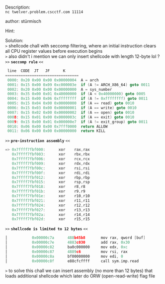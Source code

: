 Description:  
`nc twelver.problem.cscctf.com 11114`

author: stürmisch

Hint:  

Solution:  
`>` shellcode chall with seccomp filtering, where an initial instruction clears all CPU register values before execution begins  
`>` also didn't i mention we can only insert shellcode with length 12-byte lol ?  
`>>` **`seccomp rule`** `<<`
```c
 line  CODE  JT   JF      K
=================================
 0000: 0x20 0x00 0x00 0x00000004  A = arch
 0001: 0x15 0x00 0x09 0xc000003e  if (A != ARCH_X86_64) goto 0011
 0002: 0x20 0x00 0x00 0x00000000  A = sys_number
 0003: 0x35 0x00 0x01 0x40000000  if (A < 0x40000000) goto 0005
 0004: 0x15 0x00 0x06 0xffffffff  if (A != 0xffffffff) goto 0011
 0005: 0x15 0x04 0x00 0x00000000  if (A == read) goto 0010
 0006: 0x15 0x03 0x00 0x00000001  if (A == write) goto 0010
 0007: 0x15 0x02 0x00 0x00000002  if (A == open) goto 0010
 0008: 0x15 0x01 0x00 0x0000003c  if (A == exit) goto 0010
 0009: 0x15 0x00 0x01 0x000000e7  if (A != exit_group) goto 0011
 0010: 0x06 0x00 0x00 0x7fff0000  return ALLOW
 0011: 0x06 0x00 0x00 0x00000000  return KILL
```
`>>` **`pre-instruction assembly`**  `<<`
```c
=> 0x7ffff7fbf000:      xor    rax,rax
   0x7ffff7fbf003:      xor    rbx,rbx
   0x7ffff7fbf006:      xor    rcx,rcx
   0x7ffff7fbf009:      xor    rdx,rdx
   0x7ffff7fbf00c:      xor    rsi,rsi
   0x7ffff7fbf00f:      xor    rdi,rdi
   0x7ffff7fbf012:      xor    rbp,rbp
   0x7ffff7fbf015:      xor    rsp,rsp
   0x7ffff7fbf018:      xor    r8,r8
   0x7ffff7fbf01b:      xor    r9,r9
   0x7ffff7fbf01e:      xor    r10,r10
   0x7ffff7fbf021:      xor    r11,r11
   0x7ffff7fbf024:      xor    r12,r12
   0x7ffff7fbf027:      xor    r13,r13
   0x7ffff7fbf02a:      xor    r14,r14
   0x7ffff7fbf02d:      xor    r15,r15
```
`>>` **`shellcode is limited to 12 bytes`**  `<<`
```c
│           0x00000c7a      488b45b8       mov rax, qword [buf]
│           0x00000c7e      4883c030       add rax, 0x30
│           0x00000c82      ba0c000000     mov edx, 0xc                ; size_t nbyte
│           0x00000c87      4889c6         mov rsi, rax                ; void *buf
│           0x00000c8a      bf00000000     mov edi, 0                  ; int fildes
│           0x00000c8f      e88cfcffff     call sym.imp.read           ; ssize_t read(int fildes, void *buf, size_t nbyte)
```
`>` to solve this chall we can insert assembly (no more than 12 bytes) that loads additional shellcode which later do ORW (open-read-write) flag file  